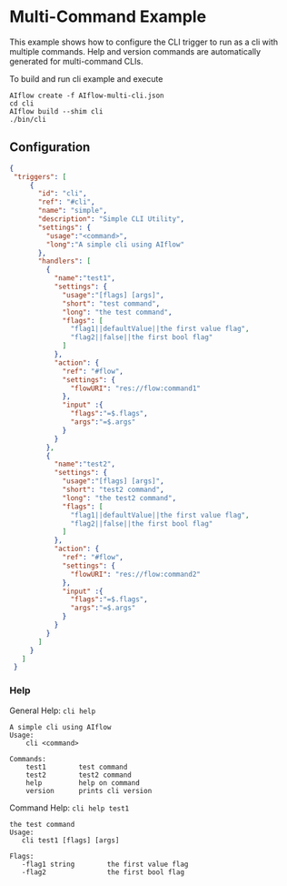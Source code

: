 
# Multi-Command Example
This example shows how to configure the CLI trigger to run as a cli with multiple commands. Help and version commands are automatically generated for multi-command CLIs.

To build and run cli example and execute
```
AIflow create -f AIflow-multi-cli.json
cd cli
AIflow build --shim cli
./bin/cli
```


## Configuration
```json
{
 "triggers": [
     {
       "id": "cli",
       "ref": "#cli",
       "name": "simple",
       "description": "Simple CLI Utility",
       "settings": {
         "usage":"<command>",
         "long":"A simple cli using AIflow"
       },
       "handlers": [
         {
           "name":"test1",
           "settings": {
             "usage":"[flags] [args]",
             "short": "test command",
             "long": "the test command",
             "flags": [
               "flag1||defaultValue||the first value flag",
               "flag2||false||the first bool flag"
             ]
           },
           "action": {
             "ref": "#flow",
             "settings": {
               "flowURI": "res://flow:command1"
             },
             "input" :{
               "flags":"=$.flags",
               "args":"=$.args"
             }
           }
         },
         {
           "name":"test2",
           "settings": {
             "usage":"[flags] [args]",
             "short": "test2 command",
             "long": "the test2 command",
             "flags": [
               "flag1||defaultValue||the first value flag",
               "flag2||false||the first bool flag"
             ]
           },
           "action": {
             "ref": "#flow",
             "settings": {
               "flowURI": "res://flow:command2"
             },
             "input" :{
               "flags":"=$.flags",
               "args":"=$.args"
             }
           }
         }
       ]
     }
   ]
 }
```


### Help
General Help: `cli help`
```
A simple cli using AIflow
Usage:
    cli <command>

Commands:
    test1        test command
    test2        test2 command
    help         help on command
    version      prints cli version
```

Command Help: `cli help test1`

```
the test command
Usage:
   cli test1 [flags] [args]

Flags: 
   -flag1 string        the first value flag
   -flag2               the first bool flag
```
